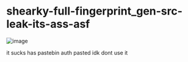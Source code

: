 # shearky-full-fingerprint_gen-src-leak-its-ass-asf

![image](https://user-images.githubusercontent.com/107649934/226065905-2c789c65-dc0c-430f-ac6c-655cf5098be3.png)


it sucks
has pastebin auth
pasted
idk
dont use it
